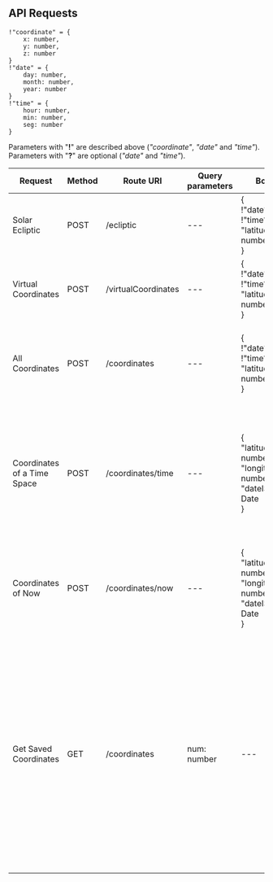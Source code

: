 ## API Requests

```
!"coordinate" = {
	x: number,
	y: number,
	z: number
}
!"date" = {
	day: number,
	month: number,
	year: number
}
!"time" = {
	hour: number,
	min: number,
	seg: number
}
```

Parameters with "**!**" are described above (*"coordinate"*, *"date"* and *"time"*). <br>
Parameters with "**?**" are optional (*"date"* and *"time"*).

Request | Method | Route URI | Query parameters | Body | Response
--- | --- | --- | --- | --- | ---
Solar Ecliptic | POST | /ecliptic | --- | { <br> !"date?", <br> !"time?", <br> "latitude": number <br> } | { <br> "elevationAngle": number, "azimuthAngle": number <br> }
Virtual Coordinates | POST | /virtualCoordinates | --- | { <br> !"date?", <br> !"time?", <br> "latitude": number <br> } |  { <br> !"coordinate" <br> }
All Coordinates | POST | /coordinates | --- | { <br> !"date?", <br> !"time?", <br> "latitude": number <br> } |  { <br> "virtualCoordinates": !coordinate, <br> "realCoordinates": !coordinate, <br> "differenceCoordinates": !coordinate <br> }
Coordinates of a Time Space | POST | /coordinates/time | --- | { <br> "latitude?": number, <br> "longitude?": number, <br> "dateISO": Date <br> } |  [ <br> &nbsp;&nbsp; { <br> &nbsp;&nbsp; "virtualCoordinates": !coordinate, <br> &nbsp;&nbsp; "realCoordinates": !coordinate, <br> &nbsp;&nbsp; "differenceCoordinates": !coordinate, <br> &nbsp;&nbsp; "time": !time <br> &nbsp;&nbsp; }, <br> &nbsp;&nbsp; ... <br> ]
Coordinates of Now | POST | /coordinates/now | --- | { <br> "latitude?": number, <br> "longitude?": number, <br> "dateISO": Date <br> } |  { <br> "virtualCoordinates": !coordinate, <br> "realCoordinates": !coordinate, <br> "differenceCoordinates": !coordinate <br> "time": !time <br> }
Get Saved Coordinates | GET | /coordinates | num: number | --- | { <br> "coordsReal": [ <br> &nbsp;&nbsp; { <br> &nbsp;&nbsp; "id": number, <br> &nbsp;&nbsp; !"coordinate" <br> &nbsp;&nbsp; "date": Date <br> &nbsp;&nbsp; } <br> ], <br> "coordsVirtual": [ <br> &nbsp;&nbsp; { <br> &nbsp;&nbsp; "id": number, <br> &nbsp;&nbsp; !"coordinate", <br> &nbsp;&nbsp; "date": date <br> &nbsp;&nbsp; } <br> ], <br> "coordsDifference": [ <br> &nbsp;&nbsp; { <br> &nbsp;&nbsp; "id": number, <br> &nbsp;&nbsp; !"coordinate", <br> &nbsp;&nbsp; "date_Calc": date <br> &nbsp;&nbsp; } <br> ] <br> }

